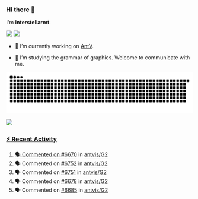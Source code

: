 ### Hi there 👋

I'm **interstellarmt**.

[![](https://img.shields.io/endpoint?url=https://awards.antv.vision/interstellarmt-g2-contributor.json)](https://github.com/antvis/g2)
[![](https://img.shields.io/endpoint?url=https://awards.antv.vision/interstellarmt-gpt-vis-contributor.json)](https://github.com/antvis/gpt-vis)

- 🔭 I’m currently working on [AntV](https://github.com/antvis).

- 📖 I’m studying the grammar of graphics. Welcome to communicate with me.

![](https://raw.githubusercontent.com/interstellarmt/interstellarmt/refs/heads/output/github-contribution-grid-snake.svg)
<div>
  <a href="https://github.com/interstellarmt">
  <img height="180em" src="https://github-readme-stats-eight-theta.vercel.app/api?username=interstellarmt&show_icons=true&include_all_commits=true&count_private=true&theme=tokyonight"/>
</div>
    
### :zap: Recent Activity

<!--START_SECTION:activity-->
1. 🗣 Commented on [#6670](https://github.com/antvis/G2/issues/6670#issuecomment-2786332227) in [antvis/G2](https://github.com/antvis/G2)
2. 🗣 Commented on [#6752](https://github.com/antvis/G2/pull/6752#issuecomment-2785857718) in [antvis/G2](https://github.com/antvis/G2)
3. 🗣 Commented on [#6751](https://github.com/antvis/G2/issues/6751#issuecomment-2785843019) in [antvis/G2](https://github.com/antvis/G2)
4. 🗣 Commented on [#6678](https://github.com/antvis/G2/issues/6678#issuecomment-2785827598) in [antvis/G2](https://github.com/antvis/G2)
5. 🗣 Commented on [#6685](https://github.com/antvis/G2/issues/6685#issuecomment-2785826175) in [antvis/G2](https://github.com/antvis/G2)
<!--END_SECTION:activity-->

